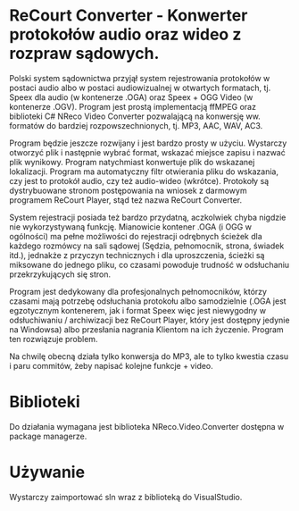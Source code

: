 # ReCourt Converter - Konwerter protokołów audio oraz wideo z rozpraw sądowych. 

Polski system sądownictwa przyjął system rejestrowania protokołów w postaci audio albo w postaci audiowizualnej w otwartych formatach, tj.
Speex dla audio (w kontenerze .OGA) oraz Speex + OGG Video (w kontenerze .OGV). Program jest prostą implementacją ffMPEG oraz biblioteki
C# NReco Video Converter pozwalającą na konwersję ww. formatów do bardziej rozpowszechnionych, tj. MP3, AAC, WAV, AC3. 

Program będzie jeszcze rozwijany i jest bardzo prosty w użyciu. Wystarczy otworzyć plik i następnie wybrać format, wskazać miejsce zapisu
i nazwać plik wynikowy. Program natychmiast konwertuje plik do wskazanej lokalizacji. Program ma automatyczny filtr otwierania pliku do wskazania, czy jest to protokół audio, czy też audio-wideo (wkrótce). Protokoły są dystrybuowane stronom postępowania na wniosek z darmowym programem ReCourt Player, stąd też nazwa ReCourt Converter.

System rejestracji posiada też bardzo przydatną, aczkolwiek chyba nigdzie nie wykorzystywaną funkcję. Mianowicie kontener .OGA (i OGG w ogólności) ma pełne możliwości do rejestracji odrębnych ścieżek dla każdego rozmówcy na sali sądowej (Sędzia, pełnomocnik, strona, świadek itd.), jednakże z przyczyn technicznych i dla uproszczenia, ścieżki są miksowane do jednego pliku, co czasami powoduje trudność w odsłuchaniu przekrzykujących się stron.

Program jest dedykowany dla profesjonalnych pełnomocników, którzy czasami mają potrzebę odsłuchania protokołu albo samodzielnie (.OGA jest egzotycznym kontenerem, jak i format Speex więc jest niewygodny w odsłuchiwaniu / archiwizacji bez ReCourt Player, który jest dostępny jedynie na Windowsa) albo przesłania nagrania Klientom na ich życzenie. Program ten rozwiązuje problem. 

Na chwilę obecną działa tylko konwersja do MP3, ale to tylko kwestia czasu i paru commitów, żeby napisać kolejne funkcje + video.

# Biblioteki

Do działania wymagana jest biblioteka NReco.Video.Converter dostępna w package managerze.

# Używanie

Wystarczy zaimportować sln wraz z biblioteką do VisualStudio.
